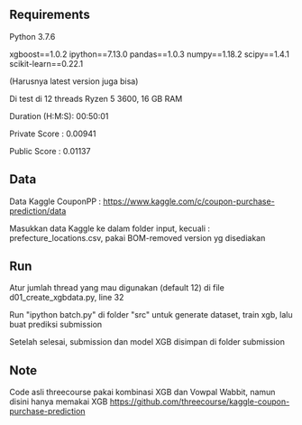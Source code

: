 ## Requirements
Python 3.7.6 

xgboost==1.0.2
ipython==7.13.0
pandas==1.0.3
numpy==1.18.2 
scipy==1.4.1
scikit-learn==0.22.1

(Harusnya latest version juga bisa)

Di test di 12 threads Ryzen 5 3600, 16 GB RAM

Duration (H:M:S): 00:50:01

Private Score : 0.00941

Public Score : 0.01137

## Data
Data Kaggle CouponPP : https://www.kaggle.com/c/coupon-purchase-prediction/data

Masukkan data Kaggle ke dalam folder input, kecuali : prefecture_locations.csv, pakai BOM-removed version yg disediakan

## Run
Atur jumlah thread yang mau digunakan (default 12) di file d01_create_xgbdata.py, line 32

Run "ipython batch.py" di folder "src" untuk generate dataset, train xgb, lalu buat prediksi submission

Setelah selesai, submission dan model XGB disimpan di folder submission

## Note
Code asli threecourse pakai kombinasi XGB dan Vowpal Wabbit, namun disini hanya memakai XGB
https://github.com/threecourse/kaggle-coupon-purchase-prediction
